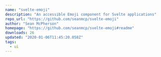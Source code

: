 ```yaml
---
name: "svelte-emoji"
description: "An accessible Emoji component for Svelte applications"
repo_url: "https://github.com/seanmcp/svelte-emoji"
author: "Sean McPherson"
homepage: "https://github.com/seanmcp/svelte-emoji#readme"
downloads: 26
updated: "2020-01-06T11:45:20.058Z"
tags: 
  - ui
---
```

